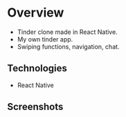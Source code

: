 # Overview
- Tinder clone made in React Native. 
- My own tinder app. 
- Swiping functions, navigation, chat.

## Technologies
- React Native 

## Screenshots
